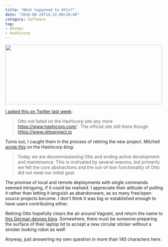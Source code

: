 ```yaml
---
title: "What happened to Otto?"
date: "2016-08-24T14:32:00+10:00"
category: Software
tag:
- devops
- hashicorp
---
```

<p><img src="https://rubenerd.com/files/2016/otto.png" srcset="https://rubenerd.com/files/2016/otto.png 1x, https://rubenerd.com/files/2016/otto@2x.png 2x" alt="" style="width:500px; height:190px;" /></p>

[I asked this on Twitter last week]\:

> Otto not listed on the Hashicorp site any more https://www.hashicorp.com/ . The official site still there though https://www.ottoproject.io

Turns out, I caught them in the process of retiring the new project. Mitchell [wrote this] on the Hashicorp blog:

> Today we are decommissioning Otto and ending active development and maintenance. This is motivated by several reasons, but primarily we felt the core abstractions and the out-of-box functionality of Otto did not meet our initial goal.

The promise of local and remote deployments with single commands seemed intriguing, if it could be realised. I appreciate their attitude of pulling it rather than letting it languish as abandonware, as so many free/open source projects become. I don't think it was big or established enough to have users contributing either.

Retiring Otto hopefully clears the air around Vagrant, and return the name to [this German devops blog]. Somewhere, there must be someone preparing the surface of their laptop lid to accept a new circular sticker without a sinister looking robot as well!

Anyway, just answering my own question in more than 140 characters here.

[I asked this on Twitter last week]: https://twitter.com/Rubenerd/status/765393470622093315
[wrote this]: https://www.hashicorp.com/blog/decommissioning-otto.html "Decommissioning Otto"
[this German devops blog]: https://dev.otto.de/

